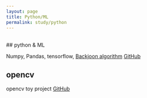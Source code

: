 ```yaml
---
layout: page
title: Python/ML
permalink: study/python
---
```


<br/>
## python & ML

Numpy, Pandas, tensorflow, [Backjoon algorithm](https://www.acmicpc.net/)
[GitHub](https://github.com/aslla77/Practice-Python)

## opencv 

opencv toy project
[GitHub](https://github.com/aslla77/opencv)

<br/>
